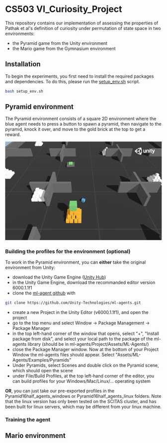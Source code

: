 # CS503 VI_Curiosity_Project

This repository contains our implementation of assessing the properties of Pathak et al's definition of curiosity under permutation of state space in two environments:
- the Pyramid game from the Unity environment
- the Mario game from the Gymnasium environment

## **Installation**  
To begin the experiments, you first need to install the required packages and dependencies. To do this, please run the [setup_env.sh](setup_env.sh) script.

```bash
bash setup_env.sh
```

## **Pyramid environment**
The Pyramid environment consists of a square 2D environment where the blue agent needs to press a button to spawn a pyramid, then navigate to the pyramid, knock it over, and move to the gold brick at the top to get a reward.

![Alt text](Pyramid_image.png)

### Building the profiles for the environment (optional)
To work in the Pyramid environment, you can **either** take the original environment from Unity:
- download the Unity Game Engine ([Unity Hub]([url](https://unity.com/fr/download)))
- in the Unity Game Engine, download the recommanded editor version 6000.1.1f1
- clone the [ml-agent github]([url](https://github.com/Unity-Technologies/ml-agents)) with
```bash
git clone https://github.com/Unity-Technologies/ml-agents.git
```
- create a new Project in the Unity Editor (v6000.1.1f1), and open the project
- go to the top menu and select Window -> Package Management -> Package Manager
- in the top left-hand corner of the window that opens, select "+", "Install package from disk", and select your local path to the package of the ml-agents library (should be in ml-agents/Project/Assets/ML-Agents/)
- close the Package Manager window. Now at the bottom of your Project Window the ml-agents files should appear. Select "Assets/ML-Agents/Examples/Pyramids"
- Under Pyramids, select Scenes and double click on the Pyramid scene, which should open the scene
- under File/Build Profiles, at the top left-hand corner of the editor, you can build profiles for your Windows/Mac/Linux/... operating system

**OR**, you can just take our pre-exported profiles in the Pyramid16half_agents_windows or Pyramid16half_agents_linux folders. Note that the linux version has only been tested on the SCITAS cluster, and has been built for linux servers, which may be different from your linux machine.

### Training the agent

## **Mario environment**
